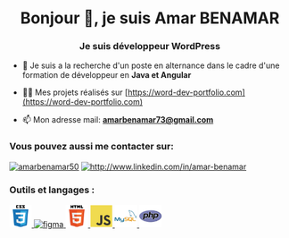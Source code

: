 <h1 align="center">Bonjour 👋, je suis Amar BENAMAR</h1>
<h3 align="center">Je suis développeur WordPress</h3>

- 🔭 Je suis a la recherche d'un poste en alternance dans le cadre d'une formation de développeur en **Java et Angular**

- 👨‍💻 Mes projets réalisés sur [https://word-dev-portfolio.com](https://word-dev-portfolio.com)

- 📫 Mon adresse mail: **amarbenamar73@gmail.com**

<h3 align="left">Vous pouvez aussi me contacter sur:</h3>
<p align="left">
<a href="https://twitter.com/amarbenamar50" target="blank"><img align="center" src="https://raw.githubusercontent.com/rahuldkjain/github-profile-readme-generator/master/src/images/icons/Social/twitter.svg" alt="amarbenamar50" height="30" width="40" /></a>
<a href="https://linkedin.com/in/http://www.linkedin.com/in/amar-benamar" target="blank"><img align="center" src="https://raw.githubusercontent.com/rahuldkjain/github-profile-readme-generator/master/src/images/icons/Social/linked-in-alt.svg" alt="http://www.linkedin.com/in/amar-benamar" height="30" width="40" /></a>
</p>

<h3 align="left">Outils et langages :</h3>
<p align="left"> <a href="https://www.w3schools.com/css/" target="_blank" rel="noreferrer"> <img src="https://raw.githubusercontent.com/devicons/devicon/master/icons/css3/css3-original-wordmark.svg" alt="css3" width="40" height="40"/> </a> <a href="https://www.figma.com/" target="_blank" rel="noreferrer"> <img src="https://www.vectorlogo.zone/logos/figma/figma-icon.svg" alt="figma" width="40" height="40"/> </a> <a href="https://www.w3.org/html/" target="_blank" rel="noreferrer"> <img src="https://raw.githubusercontent.com/devicons/devicon/master/icons/html5/html5-original-wordmark.svg" alt="html5" width="40" height="40"/> </a> <a href="https://developer.mozilla.org/en-US/docs/Web/JavaScript" target="_blank" rel="noreferrer"> <img src="https://raw.githubusercontent.com/devicons/devicon/master/icons/javascript/javascript-original.svg" alt="javascript" width="40" height="40"/> </a> <a href="https://www.mysql.com/" target="_blank" rel="noreferrer"> <img src="https://raw.githubusercontent.com/devicons/devicon/master/icons/mysql/mysql-original-wordmark.svg" alt="mysql" width="40" height="40"/> </a> <a href="https://www.php.net" target="_blank" rel="noreferrer"> <img src="https://raw.githubusercontent.com/devicons/devicon/master/icons/php/php-original.svg" alt="php" width="40" height="40"/> </a> </p>


